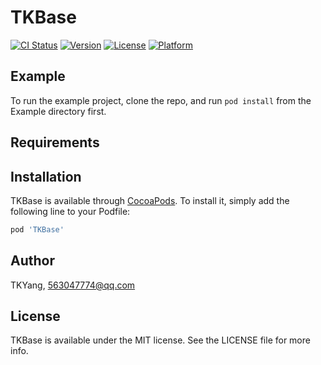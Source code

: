 # TKBase

[![CI Status](https://img.shields.io/travis/TKYang/TKBase.svg?style=flat)](https://travis-ci.org/TKYang/TKBase)
[![Version](https://img.shields.io/cocoapods/v/TKBase.svg?style=flat)](https://cocoapods.org/pods/TKBase)
[![License](https://img.shields.io/cocoapods/l/TKBase.svg?style=flat)](https://cocoapods.org/pods/TKBase)
[![Platform](https://img.shields.io/cocoapods/p/TKBase.svg?style=flat)](https://cocoapods.org/pods/TKBase)

## Example

To run the example project, clone the repo, and run `pod install` from the Example directory first.

## Requirements

## Installation

TKBase is available through [CocoaPods](https://cocoapods.org). To install
it, simply add the following line to your Podfile:

```ruby
pod 'TKBase'
```

## Author

TKYang, 563047774@qq.com

## License

TKBase is available under the MIT license. See the LICENSE file for more info.
